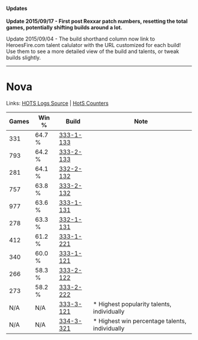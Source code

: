 #### Updates
**Update 2015/09/17 - First post Rexxar patch numbers, resetting the total games, potentially shifting builds around a lot.**

Update 2015/09/04 - The build shorthand column now link to HeroesFire.com talent calulator with the URL customized for each build!  
Use them to see a more detailed view of the build and talents, or tweak builds slightly.

***

# Nova

Links: [HOTS Logs Source](https://www.hotslogs.com/Sitewide/HeroDetails?Hero=Nova) | [HotS Counters](http://hotscounters.com/#/hero/Nova)

Games  | Win %  | Build     | Note
-----  | -----  | -----     | ----
331    | 64.7 % | [333-1-133](http://www.heroesfire.com/hots/talent-calculator/nova#osgz) | 
793    | 64.2 % | [333-2-133](http://www.heroesfire.com/hots/talent-calculator/nova#oswb) | 
281    | 64.1 % | [332-2-132](http://www.heroesfire.com/hots/talent-calculator/nova#oqUK) | 
757    | 63.8 % | [333-2-132](http://www.heroesfire.com/hots/talent-calculator/nova#oswa) | 
977    | 63.6 % | [333-1-131](http://www.heroesfire.com/hots/talent-calculator/nova#osgx) | 
278    | 63.3 % | [332-1-131](http://www.heroesfire.com/hots/talent-calculator/nova#oqEh) | 
412    | 61.2 % | [333-1-221](http://www.heroesfire.com/hots/talent-calculator/nova#osiL) | 
340    | 60.0 % | [333-1-121](http://www.heroesfire.com/hots/talent-calculator/nova#osgn) | 
266    | 58.3 % | [333-2-122](http://www.heroesfire.com/hots/talent-calculator/nova#oswQ) | 
273    | 58.2 % | [333-2-222](http://www.heroesfire.com/hots/talent-calculator/nova#osx-) | 
N/A    | N/A    | [333-3-121](http://www.heroesfire.com/hots/talent-calculator/nova#otA1) | * Highest popularity talents, individually
N/A    | N/A    | [334-3-321](http://www.heroesfire.com/hots/talent-calculator/nova#ovfP) | * Highest win percentage talents, individually
